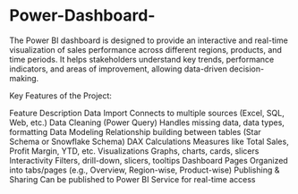 # Power-Dashboard-
The Power BI dashboard is designed to provide an interactive and real-time visualization of sales performance across different regions, products, and time periods. It helps stakeholders understand key trends, performance indicators, and areas of improvement, allowing data-driven decision-making.
 
 Key Features of the Project:


Feature	Description
Data Import	Connects to multiple sources (Excel, SQL, Web, etc.)
Data Cleaning (Power Query)	Handles missing data, data types, formatting
Data Modeling	Relationship building between tables (Star Schema or Snowflake Schema)
DAX Calculations	Measures like Total Sales, Profit Margin, YTD, etc.
Visualizations	Graphs, charts, cards, slicers
Interactivity	Filters, drill-down, slicers, tooltips
Dashboard Pages	Organized into tabs/pages (e.g., Overview, Region-wise, Product-wise)
Publishing & Sharing	Can be published to Power BI Service for real-time access




